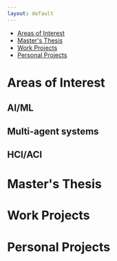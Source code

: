 ```yaml
---
layout: default
---
```


- [Areas of Interest](#areas-of-interest)
- [Master's Thesis](#masters-thesis)
- [Work Projects](#work-projects)
- [Personal Projects](#personal-projects)

# Areas of Interest

## AI/ML
## Multi-agent systems
## HCI/ACI

# Master's Thesis
# Work Projects
# Personal Projects
